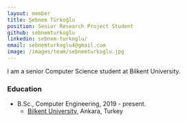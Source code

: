 ```yaml
---
layout: member
title: Şebnem Türkoğlu
position: Senior Research Project Student
github: sebnemturkoglu
linkedin: sebnem-turkoglu/
email: sebnemturkoglu4@gmail.com
image: /images/team/sebnemturkoglu.jpg
---
```


I am a senior Computer Science student at Bilkent University.

### Education

- B.Sc., Computer Engineering, 2019 - present.
  - [Bilkent University](http://www.cs.bilkent.edu.tr/), Ankara, Turkey
